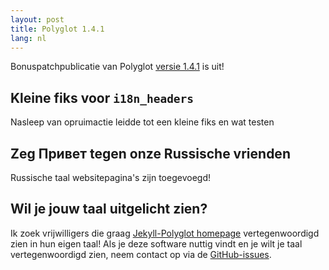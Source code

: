 ```yaml
---
layout: post
title: Polyglot 1.4.1
lang: nl
---
```


Bonuspatchpublicatie van Polyglot [versie 1.4.1](https://rubygems.org/gems/jekyll-polyglot/versions/1.4.1) is uit!

## Kleine fiks voor `i18n_headers`

Nasleep van opruimactie leidde tot een kleine fiks en wat testen

## Zeg Привет tegen onze Russische vrienden

Russische taal websitepagina's zijn toegevoegd!

## Wil je jouw taal uitgelicht zien?

Ik zoek vrijwilligers die graag [Jekyll-Polyglot homepage](https://polyglot.untra.io/) vertegenwoordigd zien in hun eigen taal! Als je deze software nuttig vindt en je wilt je taal vertegenwoordigd zien, neem contact op via de [GitHub-issues](https://github.com/untra/polyglot/issues).
